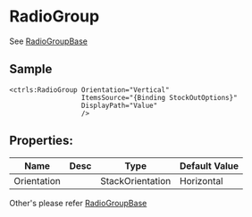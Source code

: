 # RadioGroup

See [RadioGroupBase](RadioGroupBase.md)

## Sample
~~~
<ctrls:RadioGroup Orientation="Vertical"
                  ItemsSource="{Binding StockOutOptions}"
                  DisplayPath="Value"
                  />
~~~

## Properties:
Name | Desc | Type | Default Value
|---|---|---|---|
Orientation | | StackOrientation | Horizontal

Other's please refer [RadioGroupBase](RadioGroupBase.md)